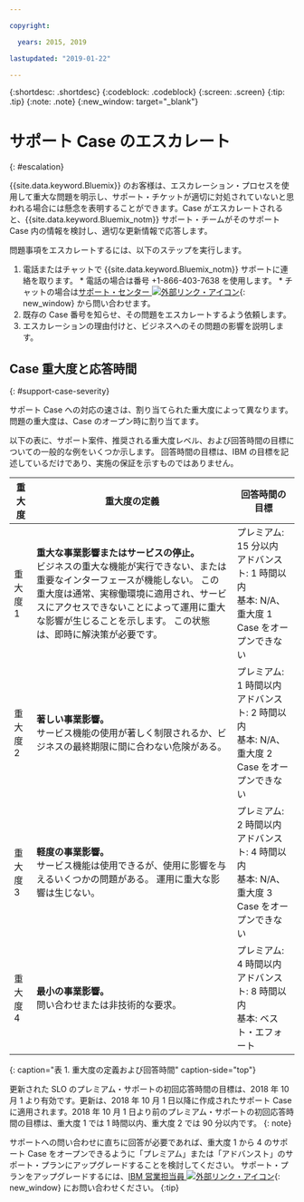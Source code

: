 ```yaml
---

copyright:

  years: 2015, 2019

lastupdated: "2019-01-22"

---
```



{:shortdesc: .shortdesc}
{:codeblock: .codeblock}
{:screen: .screen}
{:tip: .tip}
{:note: .note}
{:new_window: target="_blank"}


# サポート Case のエスカレート
{: #escalation}

{{site.data.keyword.Bluemix}} のお客様は、エスカレーション・プロセスを使用して重大な問題を明示し、サポート・チケットが適切に対処されていないと思われる場合には懸念を表明することができます。Case がエスカレートされると、{{site.data.keyword.Bluemix_notm}} サポート・チームがそのサポート Case 内の情報を検討し、適切な更新情報で応答します。

 問題事項をエスカレートするには、以下のステップを実行します。

  1. 電話またはチャットで {{site.data.keyword.Bluemix_notm}} サポートに連絡を取ります。
    * 電話の場合は番号 +1-866-403-7638 を使用します。
    * チャットの場合は[サポート・センター ![外部リンク・アイコン](../icons/launch-glyph.svg "外部リンク・アイコン")](https://{DomainName}/unifiedsupport/supportcenter){: new_window} から問い合わせます。
  2. 既存の Case 番号を知らせ、その問題をエスカレートするよう依頼します。
  3. エスカレーションの理由付けと、ビジネスへのその問題の影響を説明します。

## Case 重大度と応答時間
{: #support-case-severity}

サポート Case への対応の速さは、割り当てられた重大度によって異なります。 問題の重大度は、Case のオープン時に割り当てます。

以下の表に、サポート案件、推奨される重大度レベル、および回答時間の目標についての一般的な例をいくつか示します。 回答時間の目標は、IBM の目標を記述しているだけであり、実施の保証を示すものではありません。

| 重大度 | 重大度の定義 | 回答時間の目標 |
|-----|------- | ----- |
| 重大度 1 | <strong>重大な事業影響またはサービスの停止。</strong> <br> ビジネスの重大な機能が実行できない、または重要なインターフェースが機能しない。 この重大度は通常、実稼働環境に適用され、サービスにアクセスできないことによって運用に重大な影響が生じることを示します。 この状態は、即時に解決策が必要です。 | プレミアム: 15 分以内 <br> アドバンスト: 1 時間以内 <br> 基本: N/A、重大度 1 Case をオープンできない |
| 重大度 2 | <strong>著しい事業影響。</strong> <br> サービス機能の使用が著しく制限されるか、ビジネスの最終期限に間に合わない危険がある。 | プレミアム: 1 時間以内 <br> アドバンスト: 2 時間以内 <br> 基本: N/A、重大度 2 Case をオープンできない |
| 重大度 3 | <strong>軽度の事業影響。</strong> <br> サービス機能は使用できるが、使用に影響を与えるいくつかの問題がある。 運用に重大な影響は生じない。 | プレミアム: 2 時間以内 <br> アドバンスト: 4 時間以内 <br> 基本: N/A、重大度 3 Case をオープンできない |
| 重大度 4 | <strong>最小の事業影響。</strong> <br> 問い合わせまたは非技術的な要求。 | プレミアム: 4 時間以内 <br> アドバンスト: 8 時間以内 <br> 基本: ベスト・エフォート |
{: caption="表 1. 重大度の定義および回答時間" caption-side="top"}

更新された SLO のプレミアム・サポートの初回応答時間の目標は、2018 年 10 月 1 より有効です。更新は、2018 年 10 月 1 日以降に作成されたサポート Case に適用されます。2018 年 10 月 1 日より前のプレミアム・サポートの初回応答時間の目標は、重大度 1 では 1 時間以内、重大度 2 では 90 分以内です。
{: note}

サポートへの問い合わせに直ちに回答が必要であれば、重大度 1 から 4 のサポート Case をオープンできるように「プレミアム」または「アドバンスト」のサポート・プランにアップグレードすることを検討してください。 サポート・プランをアップグレードするには、[IBM 営業担当員 ![外部リンク・アイコン](../icons/launch-glyph.svg "外部リンク・アイコン")](https://www.ibm.com/cloud-computing/bluemix/contact-us){: new_window} にお問い合わせください。
{:tip}
